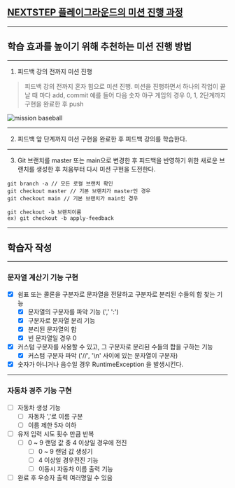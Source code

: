 ## [NEXTSTEP 플레이그라운드의 미션 진행 과정](https://github.com/next-step/nextstep-docs/blob/master/playground/README.md)

---
## 학습 효과를 높이기 위해 추천하는 미션 진행 방법

---
1. 피드백 강의 전까지 미션 진행 
> 피드백 강의 전까지 혼자 힘으로 미션 진행. 미션을 진행하면서 하나의 작업이 끝날 때 마다 add, commit
> 예를 들어 다음 숫자 야구 게임의 경우 0, 1, 2단계까지 구현을 완료한 후 push

![mission baseball](https://raw.githubusercontent.com/next-step/nextstep-docs/master/playground/images/mission_baseball.png)

---
2. 피드백 앞 단계까지 미션 구현을 완료한 후 피드백 강의를 학습한다.

---
3. Git 브랜치를 master 또는 main으로 변경한 후 피드백을 반영하기 위한 새로운 브랜치를 생성한 후 처음부터 다시 미션 구현을 도전한다.

```
git branch -a // 모든 로컬 브랜치 확인
git checkout master // 기본 브랜치가 master인 경우
git checkout main // 기본 브랜치가 main인 경우

git checkout -b 브랜치이름
ex) git checkout -b apply-feedback
```
--- 
## 학습자 작성

---
### 문자열 계산기 기능 구현
-[x] 쉼표 또는 콜론을 구분자로 문자열을 전달하고 구분자로 분리된 수들의 합 찾는 기능
    -[x] 문자열의 구분자를 파악 기능 (',' ':')
    -[x] 구분자로 문자열 분리 기능
    -[x] 분리된 문자열의 합
    -[x] 빈 문자열일 경우 0
  
-[x] 커스텀 구분자를 사용할 수 있고, 그 구분자로 분리된 수들의 합을 구하는 기능
    -[x] 커스텀 구분자 파악 ('//', '\n' 사이에 있는 문자열이 구분자)
  
-[x] 숫자가 아니거나 음수일 경우 RuntimeException 을 발생시킨다.
---
### 자동차 경주 기능 구현
-[ ] 자동차 생성 기능
  - [ ] 자동차 ','로 이름 구분
  - [ ] 이름 제한 5자 이하

- [ ] 유저 입력 시도 횟수 만큼 반복
  -[ ] 0 ~ 9 랜덤 값 중 4 이상일 경우에 전진
    -[ ] 0 ~ 9 랜덤 값 생성기
    -[ ] 4 이상일 경우전진 기능
    -[ ] 이동시 자동차 이름 출력 기능
    
-[ ] 완료 후 우승자 출력 여러명일 수 있음